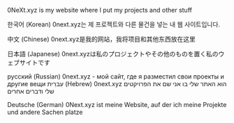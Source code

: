 0NeXt.xyz is my website where I put my projects and other stuff

한국어 (Korean)
0next.xyz는 제 프로젝트와 다른 물건을 넣는 내 웹 사이트입니다.

中文 (Chinese)
0next.xyz是我的网站，我将项目和其他东西放在这里

日本語 (Japanese)
0next.xyzは私のプロジェクトやその他のものを置く私のウェブサイトです

русский (Russian)
0next.xyz - мой сайт, где я разместил свои проекты и другие вещи
עִברִית (Hebrew)
0next.xyz הוא האתר שלי בו אני שם את הפרויקטים שלי ודברים אחרים

Deutsche (German)
0Next.xyz ist meine Website, auf der ich meine Projekte und andere Sachen platze

